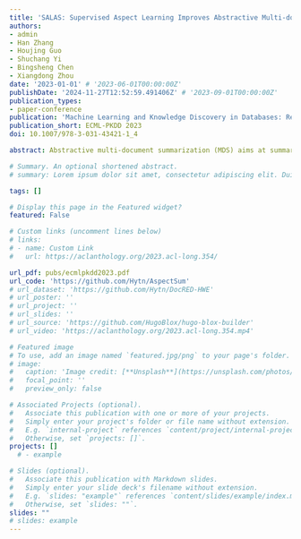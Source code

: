 ```yaml
---
title: 'SALAS: Supervised Aspect Learning Improves Abstractive Multi-document Summarization Through Aspect Information Loss'
authors:
- admin
- Han Zhang
- Houjing Guo
- Shuchang Yi
- Bingsheng Chen
- Xiangdong Zhou
date: '2023-01-01' # '2023-06-01T00:00:00Z'
publishDate: '2024-11-27T12:52:59.491406Z' # '2023-09-01T00:00:00Z'
publication_types:
- paper-conference
publication: 'Machine Learning and Knowledge Discovery in Databases: Research Track.'
publication_short: ECML-PKDD 2023
doi: 10.1007/978-3-031-43421-1_4

abstract: Abstractive multi-document summarization (MDS) aims at summarizing and paraphrasing the salient key information in multiple documents. For dealing with the long-input issue brought by multiple documents, most previous work extracts salient sentence-level information from the input documents and then performs summarizing on the extracted information. However, the aspects of documents are neglected. The limited ability to discover the content on certain aspects hampers the key information seeking and ruins the comprehensiveness of the generated summaries. To solve the issue, we propose a novel Supervised Aspect-Learning Abstractive Summarization framework (SALAS) and a new aspect information loss (AILoss) to learn aspect information to supervise the generating process heuristically. Specifically, SALAS adopts three probes to capture aspect information as both constraints of the objective function and supplement information to be expressed in the representations. Aspect information is explicitly discovered and exploited to facilitate generating comprehensive summaries by AILoss. We conduct extensive experiments on three public datasets. The experimental results demonstrate that SALAS outperforms previous state-of-the-art (SOTA) baselines, achieving a new SOTA performance on the three MDS datasets.

# Summary. An optional shortened abstract.
# summary: Lorem ipsum dolor sit amet, consectetur adipiscing elit. Duis posuere tellus ac convallis placerat. Proin tincidunt magna sed ex sollicitudin condimentum.

tags: []

# Display this page in the Featured widget?
featured: False

# Custom links (uncomment lines below)
# links:
# - name: Custom Link
#   url: https://aclanthology.org/2023.acl-long.354/

url_pdf: pubs/ecmlpkdd2023.pdf
url_code: 'https://github.com/Hytn/AspectSum'
# url_dataset: 'https://github.com/Hytn/DocRED-HWE'
# url_poster: ''
# url_project: ''
# url_slides: ''
# url_source: 'https://github.com/HugoBlox/hugo-blox-builder'
# url_video: 'https://aclanthology.org/2023.acl-long.354.mp4'

# Featured image
# To use, add an image named `featured.jpg/png` to your page's folder.
# image:
#   caption: 'Image credit: [**Unsplash**](https://unsplash.com/photos/pLCdAaMFLTE)'
#   focal_point: ''
#   preview_only: false

# Associated Projects (optional).
#   Associate this publication with one or more of your projects.
#   Simply enter your project's folder or file name without extension.
#   E.g. `internal-project` references `content/project/internal-project/index.md`.
#   Otherwise, set `projects: []`.
projects: []
  # - example

# Slides (optional).
#   Associate this publication with Markdown slides.
#   Simply enter your slide deck's filename without extension.
#   E.g. `slides: "example"` references `content/slides/example/index.md`.
#   Otherwise, set `slides: ""`.
slides: ""
# slides: example
---
```


